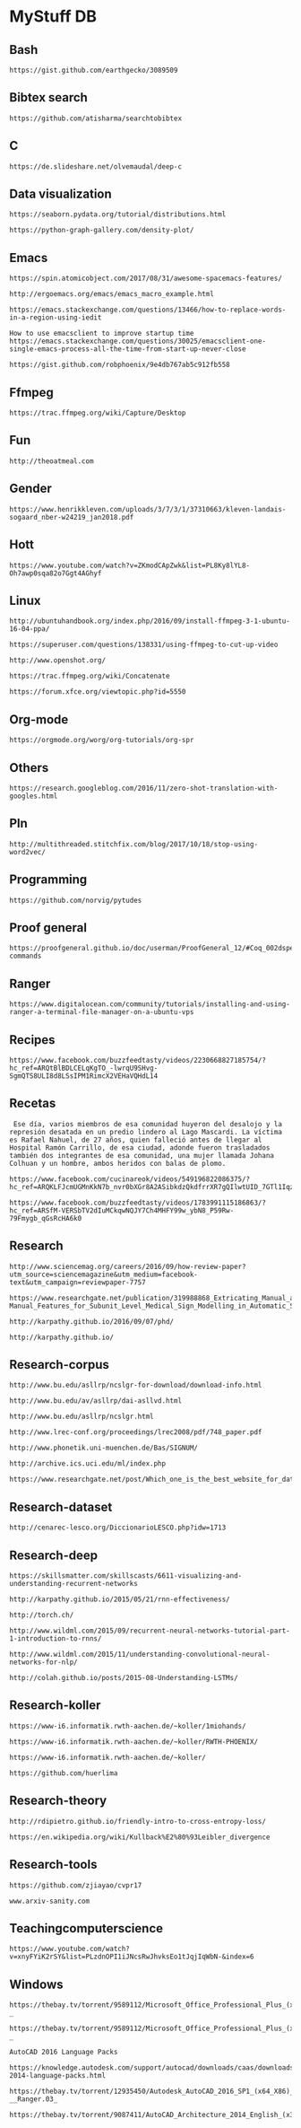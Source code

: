 # MyStuff DB


## Bash
```
https://gist.github.com/earthgecko/3089509
```


## Bibtex search
```
https://github.com/atisharma/searchtobibtex
```


## C
```
https://de.slideshare.net/olvemaudal/deep-c
```


## Data visualization
```
https://seaborn.pydata.org/tutorial/distributions.html
```

```
https://python-graph-gallery.com/density-plot/
```


## Emacs
```
https://spin.atomicobject.com/2017/08/31/awesome-spacemacs-features/
```

```
http://ergoemacs.org/emacs/emacs_macro_example.html
```

```
https://emacs.stackexchange.com/questions/13466/how-to-replace-words-in-a-region-using-iedit
```

```
How to use emacsclient to improve startup time
https://emacs.stackexchange.com/questions/30025/emacsclient-one-single-emacs-process-all-the-time-from-start-up-never-close
```

```
https://gist.github.com/robphoenix/9e4db767ab5c912fb558
```


## Ffmpeg
```
https://trac.ffmpeg.org/wiki/Capture/Desktop
```


## Fun
```
http://theoatmeal.com
```


## Gender
```
https://www.henrikkleven.com/uploads/3/7/3/1/37310663/kleven-landais-sogaard_nber-w24219_jan2018.pdf
```


## Hott
```
https://www.youtube.com/watch?v=ZKmodCApZwk&list=PL8Ky8lYL8-Oh7awp0sqa82o7Ggt4AGhyf
```


## Linux
```
http://ubuntuhandbook.org/index.php/2016/09/install-ffmpeg-3-1-ubuntu-16-04-ppa/
```

```
https://superuser.com/questions/138331/using-ffmpeg-to-cut-up-video
```

```
http://www.openshot.org/
```

```
https://trac.ffmpeg.org/wiki/Concatenate
```

```
https://forum.xfce.org/viewtopic.php?id=5550
```


## Org-mode
```
https://orgmode.org/worg/org-tutorials/org-spr
```


## Others
```
https://research.googleblog.com/2016/11/zero-shot-translation-with-googles.html
```


## Pln
```
http://multithreaded.stitchfix.com/blog/2017/10/18/stop-using-word2vec/
```


## Programming
```
https://github.com/norvig/pytudes
```


## Proof general
```
https://proofgeneral.github.io/doc/userman/ProofGeneral_12/#Coq_002dspecific-commands
```


## Ranger
```
https://www.digitalocean.com/community/tutorials/installing-and-using-ranger-a-terminal-file-manager-on-a-ubuntu-vps
```


## Recipes
```
https://www.facebook.com/buzzfeedtasty/videos/2230668827185754/?hc_ref=ARQtBlBDLCELqKgTO_-lwrqU9SHvg-SgmQTS8ULI8d8LSsIPM1RimcX2VEHaVQHdL14
```


## Recetas
```
 Ese día, varios miembros de esa comunidad huyeron del desalojo y la represión desatada en un predio lindero al Lago Mascardi. La víctima es Rafael Nahuel, de 27 años, quien falleció antes de llegar al Hospital Ramón Carrillo, de esa ciudad, adonde fueron trasladados también dos integrantes de esa comunidad, una mujer llamada Johana Colhuan y un hombre, ambos heridos con balas de plomo.
```

```
https://www.facebook.com/cucinareok/videos/549196822086375/?hc_ref=ARQKLFJcmUGMnKkN7b_nvr0bXGr8A2ASibkdzQkdfrrXR7gQIlwtUID_7GTl1Iqz3_k
```

```
https://www.facebook.com/buzzfeedtasty/videos/1783991115186863/?hc_ref=ARSfM-VERSbTV2dIuMCkqwNQJY7Ch4MHFY99w_ybN8_P59Rw-79Fmygb_qGsRcHA6k0
```


## Research
```
http://www.sciencemag.org/careers/2016/09/how-review-paper?utm_source=sciencemagazine&utm_medium=facebook-text&utm_campaign=reviewpaper-7757
```

```
https://www.researchgate.net/publication/319988868_Extricating_Manual_and_Non-Manual_Features_for_Subunit_Level_Medical_Sign_Modelling_in_Automatic_Sign_Language_Classification_and_Recognition
```

```
http://karpathy.github.io/2016/09/07/phd/
```

```
http://karpathy.github.io/
```


## Research-corpus
```
http://www.bu.edu/asllrp/ncslgr-for-download/download-info.html
```

```
http://www.bu.edu/av/asllrp/dai-asllvd.html
```

```
http://www.bu.edu/asllrp/ncslgr.html
```

```
http://www.lrec-conf.org/proceedings/lrec2008/pdf/748_paper.pdf
```

```
http://www.phonetik.uni-muenchen.de/Bas/SIGNUM/
```

```
http://archive.ics.uci.edu/ml/index.php
```

```
https://www.researchgate.net/post/Which_one_is_the_best_website_for_datasets_I_need_a_dataset_related_to_Iris_image
```


## Research-dataset
```
http://cenarec-lesco.org/DiccionarioLESCO.php?idw=1713
```


## Research-deep
```
https://skillsmatter.com/skillscasts/6611-visualizing-and-understanding-recurrent-networks
```

```
http://karpathy.github.io/2015/05/21/rnn-effectiveness/
```

```
http://torch.ch/
```

```
http://www.wildml.com/2015/09/recurrent-neural-networks-tutorial-part-1-introduction-to-rnns/
```

```
http://www.wildml.com/2015/11/understanding-convolutional-neural-networks-for-nlp/
```

```
http://colah.github.io/posts/2015-08-Understanding-LSTMs/
```


## Research-koller
```
https://www-i6.informatik.rwth-aachen.de/~koller/1miohands/
```

```
https://www-i6.informatik.rwth-aachen.de/~koller/RWTH-PHOENIX/
```

```
https://www-i6.informatik.rwth-aachen.de/~koller/
```

```
https://github.com/huerlima
```


## Research-theory
```
http://rdipietro.github.io/friendly-intro-to-cross-entropy-loss/
```

```
https://en.wikipedia.org/wiki/Kullback%E2%80%93Leibler_divergence
```


## Research-tools
```
https://github.com/zjiayao/cvpr17
```

```
www.arxiv-sanity.com
```


## Teachingcomputerscience
```
https://www.youtube.com/watch?v=xnyFYiK2rSY&list=PLzdnOPI1iJNcsRwJhvksEo1tJqjIqWbN-&index=6
```


## Windows
```
https://thebay.tv/torrent/9589112/Microsoft_Office_Professional_Plus_(x64)_2013_Incl__Activator_-_
```

```
https://thebay.tv/torrent/9589112/Microsoft_Office_Professional_Plus_(x64)_2013_Incl__Activator_-_
```

```
AutoCAD 2016 Language Packs
```

```
https://knowledge.autodesk.com/support/autocad/downloads/caas/downloads/content/autocad-2014-language-packs.html
```

```
https://thebay.tv/torrent/12935450/Autodesk_AutoCAD_2016_SP1_(x64_X86)_Incl.Keygen_-__Ranger.03_
```

```
https://thebay.tv/torrent/9087411/AutoCAD_Architecture_2014_English_(x32)_amp_(x64)Bit_DeLtASn1p3r
```

